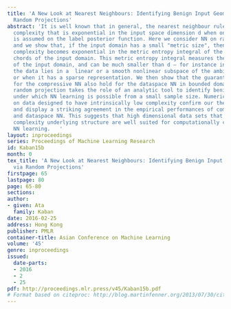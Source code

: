 ```yaml
---
title: 'A New Look at Nearest Neighbours: Identifying Benign Input Geometries via
  Random Projections'
abstract: 'It is well known that in general, the nearest neighbour rule (NN) has sample
  complexity that is exponential in the input space dimension d when only smoothness
  is assumed on the label posterior function. Here we consider NN on randomly projected  data,
  and we show that, if the input domain has a small "metric size", then the sample
  complexity becomes exponential in the metric entropy integral of the set of normalised
  chords of the input domain. This metric entropy integral measures the complexity
  of the input domain, and can be much smaller than d – for instance in cases when
  the data lies in a  linear or a smooth nonlinear subspace of the ambient space,
  or when it has a sparse representation. We then show that the guarantees we obtain
  for the compressive NN also hold for the dataspace NN in bounded domains; thus the
  random projection takes the role of an analytic tool to identify benign structures
  under which NN learning is possible from a small sample size. Numerical simulations
  on data designed to have intrinsically low complexity confirm our theoretical findings,
  and display a striking agreement in the empirical performances of compressive NN
  and dataspace NN. This suggests that high dimensional data sets that have a low
  complexity underlying structure are well suited for computationally cheap  compressive
  NN learning.   '
layout: inproceedings
series: Proceedings of Machine Learning Research
id: Kaban15b
month: 0
tex_title: 'A New Look at Nearest Neighbours: Identifying Benign Input Geometries
  via Random Projections'
firstpage: 65
lastpage: 80
page: 65-80
sections: 
author:
- given: Ata
  family: Kaban
date: 2016-02-25
address: Hong Kong
publisher: PMLR
container-title: Asian Conference on Machine Learning
volume: '45'
genre: inproceedings
issued:
  date-parts:
  - 2016
  - 2
  - 25
pdf: http://proceedings.mlr.press/v45/Kaban15b.pdf
# Format based on citeproc: http://blog.martinfenner.org/2013/07/30/citeproc-yaml-for-bibliographies/
---
```

